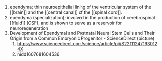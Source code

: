 1. ependyma; thin neuroepithelial lining of the ventricular system of the [[brain]] and the [[central canal]] of the [[spinal cord]].
2. ependyma (specialization); involved in the production of cerebrospinal [[fluid]] (CSF), and is shown to serve as a reservoir for neuroregeneration
3. Development of Ependymal and Postnatal Neural Stem Cells and Their Origin from a Common Embryonic Progenitor - ScienceDirect (picture)
	1. https://www.sciencedirect.com/science/article/pii/S221112471930124X
	2. nidd1607681604536